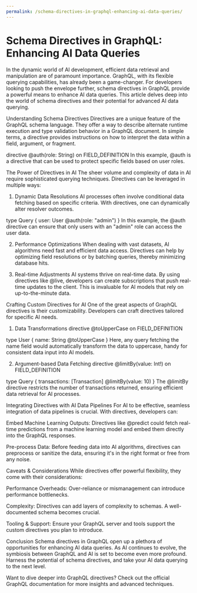 ```yaml
---
permalink: /schema-directives-in-graphql-enhancing-ai-data-queries/
---
```


# Schema Directives in GraphQL: Enhancing AI Data Queries

In the dynamic world of AI development, efficient data retrieval and manipulation are of paramount importance. GraphQL, with its flexible querying capabilities, has already been a game-changer. For developers looking to push the envelope further, schema directives in GraphQL provide a powerful means to enhance AI data queries. This article delves deep into the world of schema directives and their potential for advanced AI data querying.

Understanding Schema Directives
Directives are a unique feature of the GraphQL schema language. They offer a way to describe alternate runtime execution and type validation behavior in a GraphQL document. In simple terms, a directive provides instructions on how to interpret the data within a field, argument, or fragment.

directive @auth(role: String) on FIELD_DEFINITION
In this example, @auth is a directive that can be used to protect specific fields based on user roles.

The Power of Directives in AI
The sheer volume and complexity of data in AI require sophisticated querying techniques. Directives can be leveraged in multiple ways:

1. Dynamic Data Resolutions
   AI processes often involve conditional data fetching based on specific criteria. With directives, one can dynamically alter resolver outcomes.

type Query {
user: User @auth(role: "admin")
}
In this example, the @auth directive can ensure that only users with an "admin" role can access the user data.

2. Performance Optimizations
   When dealing with vast datasets, AI algorithms need fast and efficient data access. Directives can help by optimizing field resolutions or by batching queries, thereby minimizing database hits.

3. Real-time Adjustments
   AI systems thrive on real-time data. By using directives like @live, developers can create subscriptions that push real-time updates to the client. This is invaluable for AI models that rely on up-to-the-minute data.

Crafting Custom Directives for AI
One of the great aspects of GraphQL directives is their customizability. Developers can craft directives tailored for specific AI needs.

1. Data Transformations
   directive @toUpperCase on FIELD_DEFINITION

type User {
name: String @toUpperCase
}
Here, any query fetching the name field would automatically transform the data to uppercase, handy for consistent data input into AI models.

2. Argument-based Data Fetching
   directive @limitBy(value: Int!) on FIELD_DEFINITION

type Query {
transactions: [Transaction] @limitBy(value: 10)
}
The @limitBy directive restricts the number of transactions returned, ensuring efficient data retrieval for AI processes.

Integrating Directives with AI Data Pipelines
For AI to be effective, seamless integration of data pipelines is crucial. With directives, developers can:

Embed Machine Learning Outputs: Directives like @predict could fetch real-time predictions from a machine learning model and embed them directly into the GraphQL responses.

Pre-process Data: Before feeding data into AI algorithms, directives can preprocess or sanitize the data, ensuring it's in the right format or free from any noise.

Caveats & Considerations
While directives offer powerful flexibility, they come with their considerations:

Performance Overheads: Over-reliance or mismanagement can introduce performance bottlenecks.

Complexity: Directives can add layers of complexity to schemas. A well-documented schema becomes crucial.

Tooling & Support: Ensure your GraphQL server and tools support the custom directives you plan to introduce.

Conclusion
Schema directives in GraphQL open up a plethora of opportunities for enhancing AI data queries. As AI continues to evolve, the symbiosis between GraphQL and AI is set to become even more profound. Harness the potential of schema directives, and take your AI data querying to the next level.

Want to dive deeper into GraphQL directives? Check out the official GraphQL documentation for more insights and advanced techniques.

